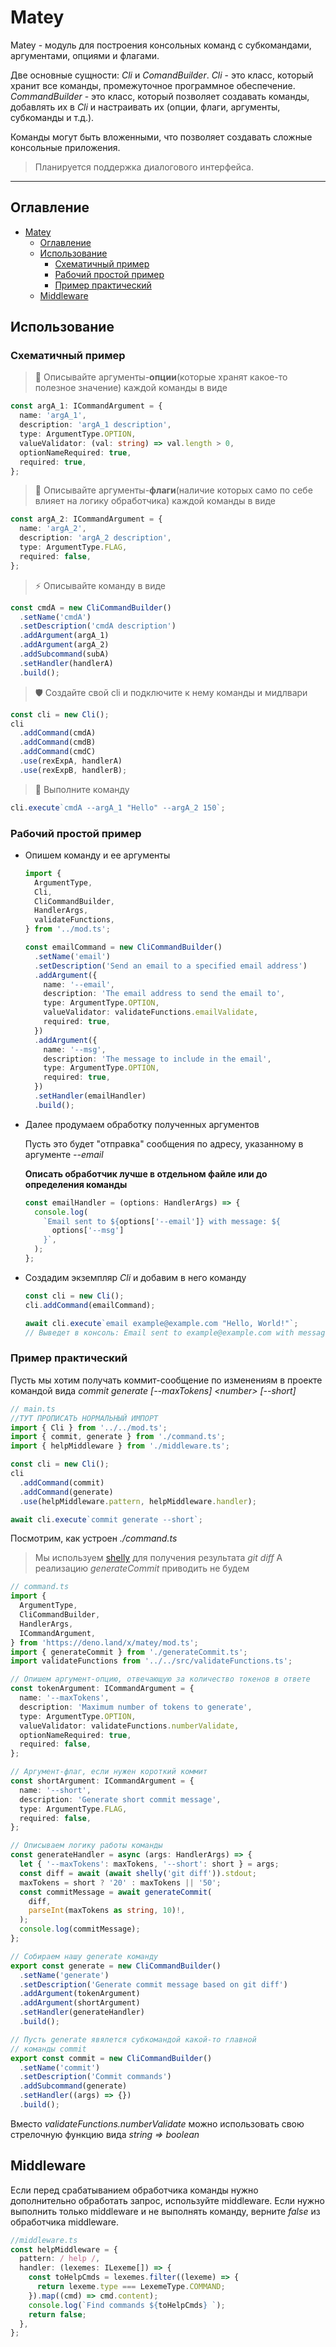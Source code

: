 # Matey

Matey - модуль для построения консольных команд с субкомандами, аргументами, опциями и флагами.

Две основные сущности: _Cli_ и _ComandBuilder_. _Cli_ - это класс, который хранит все команды, промежуточное программное обеспечение. _CommandBuilder_ - это класс, который позволяет создавать команды, добавлять их в _Cli_ и настраивать их (опции, флаги, аргументы, субкоманды и т.д.).

Команды могут быть вложенными, что позволяет создавать сложные консольные приложения.

> Планируется поддержка диалогового интерфейса.

---

## Оглавление

- [Matey](#matey)
  - [Оглавление](#оглавление)
  - [Использование](#использование)
    - [Схематичный пример](#схематичный-пример)
    - [Рабочий простой пример](#рабочий-простой-пример)
    - [Пример практический](#пример-практический)
  - [Middleware](#middleware)

## Использование

### Схематичный пример

> 🔧 Описывайте аргументы-**опции**(которые хранят какое-то полезное значение) каждой команды в виде

```ts
const argA_1: ICommandArgument = {
  name: 'argA_1',
  description: 'argA_1 description',
  type: ArgumentType.OPTION,
  valueValidator: (val: string) => val.length > 0,
  optionNameRequired: true,
  required: true,
};
```

> 🚩 Описывайте аргументы-**флаги**(наличие которых само по себе влияет на логику обработчика) каждой команды в виде

```ts
const argA_2: ICommandArgument = {
  name: 'argA_2',
  description: 'argA_2 description',
  type: ArgumentType.FLAG,
  required: false,
};
```

> ⚡ Описывайте команду в виде

```ts
const cmdA = new CliCommandBuilder()
  .setName('cmdA')
  .setDescription('cmdA description')
  .addArgument(argA_1)
  .addArgument(argA_2)
  .addSubcommand(subA)
  .setHandler(handlerA)
  .build();
```

> 🛡️ Создайте свой cli и подключите к нему команды и мидлвари

```ts
const cli = new Cli();
cli
  .addCommand(cmdA)
  .addCommand(cmdB)
  .addCommand(cmdC)
  .use(rexExpA, handlerA)
  .use(rexExpB, handlerB);
```

> 🚀 Выполните команду

```ts
cli.execute`cmdA --argA_1 "Hello" --argA_2 150`;
```

### Рабочий простой пример

- Опишем команду и ее аргументы
  ```ts
  import {
    ArgumentType,
    Cli,
    CliCommandBuilder,
    HandlerArgs,
    validateFunctions,
  } from '../mod.ts';

  const emailCommand = new CliCommandBuilder()
    .setName('email')
    .setDescription('Send an email to a specified email address')
    .addArgument({
      name: '--email',
      description: 'The email address to send the email to',
      type: ArgumentType.OPTION,
      valueValidator: validateFunctions.emailValidate,
      required: true,
    })
    .addArgument({
      name: '--msg',
      description: 'The message to include in the email',
      type: ArgumentType.OPTION,
      required: true,
    })
    .setHandler(emailHandler)
    .build();
  ```

- Далее продумаем обработку полученных аргументов

  Пусть это будет "отправка" сообщения по адресу, указанному в аргументе _--email_

  **Описать обработчик лучше в отдельном файле или до определения команды**
  ```ts
  const emailHandler = (options: HandlerArgs) => {
    console.log(
      `Email sent to ${options['--email']} with message: ${
        options['--msg']
      }`,
    );
  };
  ```
- Создадим экземпляр _Cli_ и добавим в него команду
  ```ts
  const cli = new Cli();
  cli.addCommand(emailCommand);

  await cli.execute`email example@example.com "Hello, World!"`;
  // Выведет в консоль: Email sent to example@example.com with message: "Hello, World!"
  ```

### Пример практический

Пусть мы хотим получать коммит-сообщение по изменениям в проекте командой вида _commit generate_ _[--maxTokens] \<number\> [--short]_

```ts
// main.ts
//ТУТ ПРОПИСАТЬ НОРМАЛЬНЫЙ ИМПОРТ
import { Cli } from '../../mod.ts';
import { commit, generate } from './command.ts';
import { helpMiddleware } from './middleware.ts';

const cli = new Cli();
cli
  .addCommand(commit)
  .addCommand(generate)
  .use(helpMiddleware.pattern, helpMiddleware.handler);

await cli.execute`commit generate --short`;
```

Посмотрим, как устроен _./command.ts_
>Мы используем [shelly](https://deno.land/x/shelly@v0.1.1/mod.ts) для получения результата _git diff_
>А реализацию _generateCommit_ приводить не будем

```ts
// command.ts
import {
  ArgumentType,
  CliCommandBuilder,
  HandlerArgs,
  ICommandArgument,
} from 'https://deno.land/x/matey/mod.ts';
import { generateCommit } from './generateCommit.ts';
import validateFunctions from '../../src/validateFunctions.ts';

// Опишем аргумент-опцию, отвечающую за количество токенов в ответе
const tokenArgument: ICommandArgument = {
  name: '--maxTokens',
  description: 'Maximum number of tokens to generate',
  type: ArgumentType.OPTION,
  valueValidator: validateFunctions.numberValidate,
  optionNameRequired: true,
  required: false,
};

// Аргумент-флаг, если нужен короткий коммит
const shortArgument: ICommandArgument = {
  name: '--short',
  description: 'Generate short commit message',
  type: ArgumentType.FLAG,
  required: false,
};

// Описываем логику работы команды
const generateHandler = async (args: HandlerArgs) => {
  let { '--maxTokens': maxTokens, '--short': short } = args;
  const diff = await (await shelly('git diff')).stdout;
  maxTokens = short ? '20' : maxTokens || '50';
  const commitMessage = await generateCommit(
    diff,
    parseInt(maxTokens as string, 10)!,
  );
  console.log(commitMessage);
};

// Собираем нашу generate команду
export const generate = new CliCommandBuilder()
  .setName('generate')
  .setDescription('Generate commit message based on git diff')
  .addArgument(tokenArgument)
  .addArgument(shortArgument)
  .setHandler(generateHandler)
  .build();

// Пусть generate явялется субкомандой какой-то главной
// команды commit
export const commit = new CliCommandBuilder()
  .setName('commit')
  .setDescription('Commit commands')
  .addSubcommand(generate)
  .setHandler((args) => {})
  .build();
```

Вместо _validateFunctions.numberValidate_ можно использовать свою стрелочную функцию вида _string => boolean_

## Middleware

Если перед срабатыванием обработчика команды нужно дополнительно обработать запрос, используйте middleware. Если нужно выполнить только middleware и не выполнять команду, верните _false_ из обработчика middleware.

```ts
//middleware.ts
const helpMiddleware = {
  pattern: / help /,
  handler: (lexemes: ILexeme[]) => {
    const toHelpCmds = lexemes.filter((lexeme) => {
      return lexeme.type === LexemeType.COMMAND;
    }).map((cmd) => cmd.content);
    console.log(`Find commands ${toHelpCmds} `);
    return false;
  },
};
```
